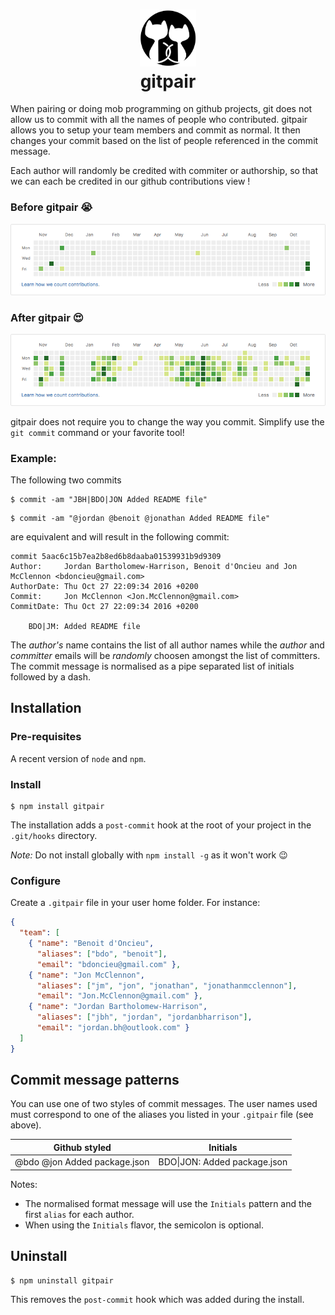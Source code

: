 <h1 align="center">
    <img src=https://github.com/bdo/gitpair/raw/logo/docs/logo.png width=90><br>
    gitpair
</h1>

When pairing or doing mob programming on github projects, git does not allow us to commit with all the names of people who contributed. 
gitpair allows you to setup your team members and commit as normal. It then changes your commit based on the list of people referenced in the commit message.

Each author will randomly be credited with commiter or authorship, so that we can each be credited in our github contributions view !

### Before gitpair :sob:
![before](https://github.com/bdo/gitpair/raw/master/docs/before-gitpair.png)

### After gitpair :heart_eyes:
![after](https://github.com/bdo/gitpair/raw/master/docs/after-gitpair.png)

gitpair does not require you to change the way you commit. Simplify use the `git commit` command or your favorite tool! 

### Example:
The following two commits
```
$ commit -am "JBH|BDO|JON Added README file"
```
```
$ commit -am "@jordan @benoit @jonathan Added README file"
```
are equivalent and will result in the following commit:
```
commit 5aac6c15b7ea2b8ed6b8daaba01539931b9d9309
Author:     Jordan Bartholomew-Harrison, Benoit d'Oncieu and Jon McClennon <bdoncieu@gmail.com>
AuthorDate: Thu Oct 27 22:09:34 2016 +0200
Commit:     Jon McClennon <Jon.McClennon@gmail.com>
CommitDate: Thu Oct 27 22:09:34 2016 +0200

    BDO|JM: Added README file
```

The _author's_ name contains the list of all author names while the _author_ and _committer_ emails will be *randomly* choosen amongst the list of committers. The commit message is normalised as a pipe separated list of  initials followed by a dash. 

## Installation

### Pre-requisites

A recent version of `node` and `npm`.

### Install

```
$ npm install gitpair
```
The installation adds a `post-commit` hook at the root of your project in the `.git/hooks` directory.

*Note:* Do not install globally with `npm install -g` as it won't work :wink:

### Configure

Create a `.gitpair` file in your user home folder. For instance:

```json
{
  "team": [
    { "name": "Benoit d'Oncieu",             
      "aliases": ["bdo", "benoit"],
      "email": "bdoncieu@gmail.com" },
    { "name": "Jon McClennon",
      "aliases": ["jm", "jon", "jonathan", "jonathanmcclennon"],   
      "email": "Jon.McClennon@gmail.com" },
    { "name": "Jordan Bartholomew-Harrison", 
      "aliases": ["jbh", "jordan", "jordanbharrison"], 
      "email": "jordan.bh@outlook.com" }
  ]
}
```

## Commit message patterns

You can use one of two styles of commit messages. The user names used must correspond to one of the aliases you listed in your `.gitpair` file (see above).

| Github styled | Initials |
| --- | --- |
| @bdo @jon Added package.json | BDO\|JON: Added package.json |

Notes:
- The normalised format message will use the `Initials` pattern and the first `alias` for each author.
- When using the `Initials` flavor, the semicolon is optional.

## Uninstall

```
$ npm uninstall gitpair
```
This removes the `post-commit` hook which was added during the install.
